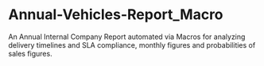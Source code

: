 # Annual-Vehicles-Report_Macro
An Annual Internal Company Report automated via Macros for analyzing delivery timelines and SLA compliance, monthly figures and probabilities of sales figures.
